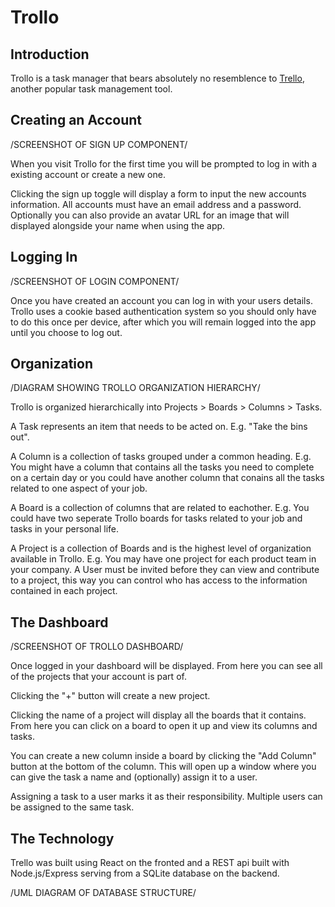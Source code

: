 # Trollo

## Introduction

Trollo is a task manager that bears absolutely no resemblence to [Trello](http://trello.com), another popular task management tool.

## Creating an Account

/SCREENSHOT OF SIGN UP COMPONENT/

When you visit Trollo for the first time you will be prompted to log in with a existing account or create a new one.

Clicking the sign up toggle will display a form to input the new accounts information. All accounts must have an email address and a password. Optionally you can also provide an avatar URL for an image that will displayed alongside your name when using the app.

## Logging In

/SCREENSHOT OF LOGIN COMPONENT/

Once you have created an account you can log in with your users details. Trollo uses a cookie based authentication system so you should only have to do this once per device, after which you will remain logged into the app until you choose to log out.

## Organization

/DIAGRAM SHOWING TROLLO ORGANIZATION HIERARCHY/

Trollo is organized hierarchically into Projects > Boards > Columns > Tasks.

A Task represents an item that needs to be acted on. E.g. "Take the bins out".

A Column is a collection of tasks grouped under a common heading. E.g. You might have a column that contains all the tasks you need to complete on a certain day or you could have another column that conains all the tasks related to one aspect of your job.

A Board is a collection of columns that are related to eachother. E.g. You could have two seperate Trollo boards for tasks related to your job and tasks in your personal life.

A Project is a collection of Boards and is the highest level of organization available in Trollo. E.g. You may have one project for each product team in your company. A User must be invited before they can view and contribute to a project, this way you can control who has access to the information contained in each project.

## The Dashboard

/SCREENSHOT OF TROLLO DASHBOARD/

Once logged in your dashboard will be displayed. From here you can see all of the projects that your account is part of.

Clicking the "+" button will create a new project.

Clicking the name of a project will display all the boards that it contains. From here you can click on a board to open it up and view its columns and tasks.

You can create a new column inside a board by clicking the "Add Column" button at the bottom of the column. This will open up a window where you can give the task a name and (optionally) assign it to a user.

Assigning a task to a user marks it as their responsibility. Multiple users can be assigned to the same task.

## The Technology

Trello was built using React on the fronted and a REST api built with Node.js/Express serving from a SQLite database on the backend.

/UML DIAGRAM OF DATABASE STRUCTURE/
